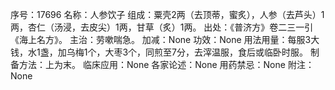 序号：17696
名称：人参饮子
组成：粟壳2两（去顶蒂，蜜炙），人参（去芦头）1两，杏仁（汤浸，去皮尖）1两，甘草（炙）1两。
出处：《普济方》卷二三一引《海上名方》。
主治：劳嗽喘急。
加减：None
功效：None
用法用量：每服3大钱，水1盏，加乌梅1个，大枣3个，同煎至7分，去滓温服，食后或临卧时服。
制备方法：上为末。
临床应用：None
各家论述：None
用药禁忌：None
附注：None
